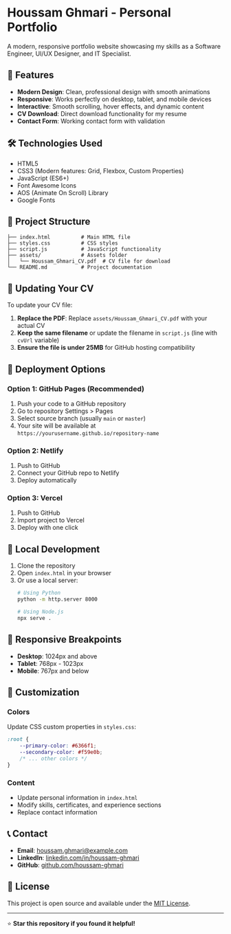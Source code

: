 # Houssam Ghmari - Personal Portfolio

A modern, responsive portfolio website showcasing my skills as a Software Engineer, UI/UX Designer, and IT Specialist.

## 🚀 Features

- **Modern Design**: Clean, professional design with smooth animations
- **Responsive**: Works perfectly on desktop, tablet, and mobile devices
- **Interactive**: Smooth scrolling, hover effects, and dynamic content
- **CV Download**: Direct download functionality for my resume
- **Contact Form**: Working contact form with validation

## 🛠️ Technologies Used

- HTML5
- CSS3 (Modern features: Grid, Flexbox, Custom Properties)
- JavaScript (ES6+)
- Font Awesome Icons
- AOS (Animate On Scroll) Library
- Google Fonts

## 📁 Project Structure

```
├── index.html          # Main HTML file
├── styles.css          # CSS styles
├── script.js           # JavaScript functionality
├── assets/             # Assets folder
│   └── Houssam_Ghmari_CV.pdf  # CV file for download
└── README.md           # Project documentation
```

## 📄 Updating Your CV

To update your CV file:

1. **Replace the PDF**: Replace `assets/Houssam_Ghmari_CV.pdf` with your actual CV
2. **Keep the same filename** or update the filename in `script.js` (line with `cvUrl` variable)
3. **Ensure the file is under 25MB** for GitHub hosting compatibility

## 🚀 Deployment Options

### Option 1: GitHub Pages (Recommended)
1. Push your code to a GitHub repository
2. Go to repository Settings > Pages
3. Select source branch (usually `main` or `master`)
4. Your site will be available at `https://yourusername.github.io/repository-name`

### Option 2: Netlify
1. Push to GitHub
2. Connect your GitHub repo to Netlify
3. Deploy automatically

### Option 3: Vercel
1. Push to GitHub
2. Import project to Vercel
3. Deploy with one click

## 🔧 Local Development

1. Clone the repository
2. Open `index.html` in your browser
3. Or use a local server:
   ```bash
   # Using Python
   python -m http.server 8000
   
   # Using Node.js
   npx serve .
   ```

## 📱 Responsive Breakpoints

- **Desktop**: 1024px and above
- **Tablet**: 768px - 1023px
- **Mobile**: 767px and below

## 🎨 Customization

### Colors
Update CSS custom properties in `styles.css`:
```css
:root {
    --primary-color: #6366f1;
    --secondary-color: #f59e0b;
    /* ... other colors */
}
```

### Content
- Update personal information in `index.html`
- Modify skills, certificates, and experience sections
- Replace contact information

## 📞 Contact

- **Email**: houssam.ghmari@example.com
- **LinkedIn**: [linkedin.com/in/houssam-ghmari](https://linkedin.com/in/houssam-ghmari)
- **GitHub**: [github.com/houssam-ghmari](https://github.com/houssam-ghmari)

## 📄 License

This project is open source and available under the [MIT License](LICENSE).

---

⭐ **Star this repository if you found it helpful!**
